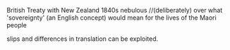 British Treaty with New Zealand 1840s nebulous //(deliberately) over what 'sovereignty' (an English concept) would mean for the lives of the Maori people

slips and differences in translation can be exploited.